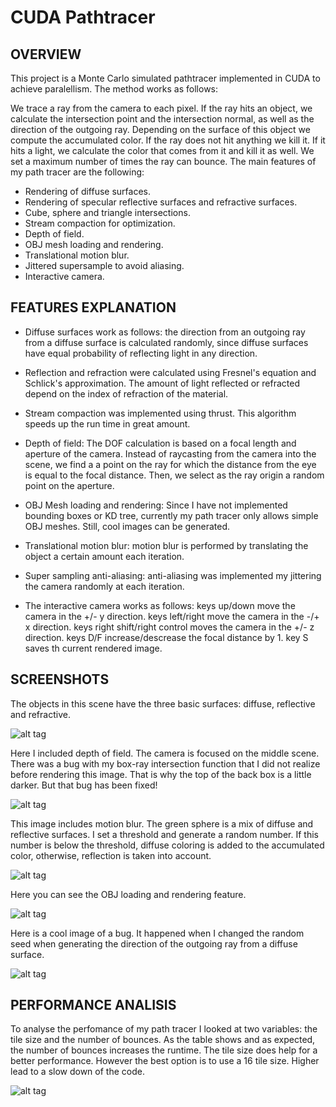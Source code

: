 CUDA Pathtracer
===================

## OVERVIEW

This project is a Monte Carlo simulated pathtracer implemented in CUDA to achieve paralellism. The method works as follows: 

We trace a ray from the camera to each pixel. If the ray hits an object, we calculate the intersection point and the intersection normal, as well as the direction 
of the outgoing ray. Depending on the surface of this object we compute the accumulated color. If the ray does not hit anything we kill it. If it hits a light, we calculate the color 
that comes from it and kill it as well. We set a maximum number of times the ray can bounce. 
The main features of my path tracer are the following: 

* Rendering of diffuse surfaces.
* Rendering of specular reflective surfaces and refractive surfaces.
* Cube, sphere and triangle intersections.
* Stream compaction for optimization. 
* Depth of field.
* OBJ mesh loading and rendering. 
* Translational motion blur. 
* Jittered supersample to avoid aliasing. 
* Interactive camera. 

## FEATURES EXPLANATION

* Diffuse surfaces work as follows: the direction from an outgoing ray from a diffuse surface is calculated randomly, since diffuse surfaces have equal probability of 
reflecting light in any direction.

* Reflection and refraction were calculated using Fresnel's equation and Schlick's approximation. The amount of light reflected or refracted depend on the index of refraction 
of the material.

* Stream compaction was implemented using thrust. This algorithm speeds up the run time in great amount. 

* Depth of field: The DOF calculation is based on a focal length and aperture of the camera. Instead of
raycasting from the camera into the scene, we find a a point on the ray for which the distance from the eye is 
equal to the focal distance. Then, we select as the ray origin a random point on the aperture. 
	
* OBJ Mesh loading and rendering: Since I have not implemented bounding boxes or KD tree, currently my path tracer only allows simple OBJ meshes. Still, cool images can 
be generated. 

* Translational motion blur: motion blur is performed by translating the object a certain amount each iteration.  

* Super sampling anti-aliasing: anti-aliasing was implemented my jittering the camera randomly at each iteration. 

* The interactive camera works as follows: 
	keys up/down move the camera in the +/- y direction.
	keys left/right move the camera in the -/+ x direction.
	keys right shift/right control moves the camera in the +/- z direction.
	keys D/F increase/descrease the focal distance by 1.
	key S saves th current rendered image. 


## SCREENSHOTS

The objects in this scene have the three basic surfaces: diffuse, reflective and refractive. 

![alt tag](https://github.com/paula18/Project3-Pathtracer/blob/master/basicFeatures.PNG)

Here I included depth of field. The camera is focused on the middle scene. There was a bug with my box-ray intersection function that I did not realize before rendering this
image. That is why the top of the back box is a little darker. But that bug has been fixed!

![alt tag](https://github.com/paula18/Project3-Pathtracer/blob/master/DOF3.PNG)

This image includes motion blur. The green sphere is a mix of diffuse and reflective surfaces. I set a threshold and generate a random number. If this number is below the threshold, 
diffuse coloring is added to the accumulated color, otherwise, reflection is taken into account. 

![alt tag](https://github.com/paula18/Project3-Pathtracer/blob/master/motionBlur4.PNG)

Here you can see the OBJ loading and rendering feature. 

![alt tag](https://github.com/paula18/Project3-Pathtracer/blob/master/objMesh.PNG)

Here is a cool image of a bug. It happened when I changed the random seed when generating the direction of the outgoing ray from a diffuse surface. 

![alt tag](https://github.com/paula18/Project3-Pathtracer/blob/master/bug1.PNG)

## PERFORMANCE ANALISIS

To analyse the perfomance of my path tracer I looked at two variables: the tile size and the number of bounces. 
As the table shows and as expected, the number of bounces increases the runtime. The tile size does help for a better performance. However the best option 
is to use a 16 tile size. Higher lead to a slow down of the code. 

![alt tag](https://github.com/paula18/Project3-Pathtracer/blob/master/performance.PNG)


